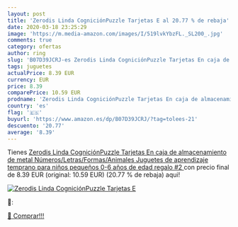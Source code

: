 ```yaml
---
layout: post
title: 'Zerodis Linda CogniciónPuzzle Tarjetas E al 20.77 % de rebaja'
date: 2020-03-18 23:25:29
image: 'https://m.media-amazon.com/images/I/519lvkYbzFL._SL200_.jpg'
comments: true
category: ofertas
author: ring
slug: 'B07D39JCRJ-es Zerodis Linda CogniciónPuzzle Tarjetas En caja de...'
tags: juguetes
actualPrice: 8.39 EUR
currency: EUR
price: 8.39
comparePrice: 10.59 EUR
prodname: 'Zerodis Linda CogniciónPuzzle Tarjetas En caja de almacenamiento de metal  Números/Letras/Formas/Animales Juguetes de aprendizaje temprano para niños pequeños 0-6 años de edad regalo #2 '
country: 'es'
flag: '🇪🇸'
buyurl: 'https://www.amazon.es/dp/B07D39JCRJ/?tag=tolees-21'
descuento: '20.77'
average: '8.39'
---
```


Tienes [Zerodis Linda CogniciónPuzzle Tarjetas En caja de almacenamiento de metal  Números/Letras/Formas/Animales Juguetes de aprendizaje temprano para niños pequeños 0-6 años de edad regalo #2 ](https://www.amazon.es/dp/B07D39JCRJ/?tag=tolees-21) con precio final de  8.39 EUR (original: 10.59 EUR) (20.77 %  de rebaja) aqui!

[![Zerodis Linda CogniciónPuzzle Tarjetas E](https://m.media-amazon.com/images/I/519lvkYbzFL._SL200_.jpg)](https://www.amazon.es/dp/B07D39JCRJ/?tag=tolees-21)

🔎:


[🛒 Comprar!!!](https://www.amazon.es/dp/B07D39JCRJ/?tag=tolees-21)
